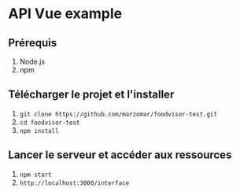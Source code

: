 # API Vue example
## Prérequis
1. Node.js
2. npm
## Télécharger le projet et l'installer
1. `git clone https://github.com/marzomar/foodvisor-test.git`
2. `cd foodvisor-test`
3. `npm install`
## Lancer le serveur et accéder aux ressources
1. `npm start`
2. `http://localhost:3000/interface`
